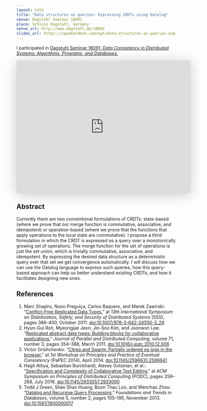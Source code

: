 ```yaml
---
layout: talk
title: "Data structures as queries: Expressing CRDTs using Datalog"
venue: Dagstuhl Seminar 18091
place: Schloss Dagstuhl, Germany
venue_url: http://www.dagstuhl.de/18091
slides_url: https://speakerdeck.com/ept/data-structures-as-queries-expressing-crdts-using-datalog
---
```


I participated in [Dagstuhl Seminar 18091:
*Data Consistency in Distributed Systems: Algorithms, Programs, and Databases.*](http://www.dagstuhl.de/18091)

<iframe class="speakerdeck-iframe" frameborder="0" src="https://speakerdeck.com/player/f45f22e4fb1d4726b408a516cb11f2a8" title="Data structures as queries: Expressing CRDTs using Datalog" allowfullscreen="true" mozallowfullscreen="true" webkitallowfullscreen="true" style="border: 0px; background: padding-box padding-box rgba(0, 0, 0, 0.1); margin: 0px; padding: 0px; border-radius: 6px; box-shadow: rgba(0, 0, 0, 0.2) 0px 5px 40px; width: 550px; height: 420px;" data-ratio="1.3333333333333333"></iframe>


Abstract
--------

Currently there are two conventional formulations of CRDTs: state-based (where we prove that our
merge function is commutative, associative, and idempotent) or operation-based (where we prove that
the functions that apply operations to the local state are commutative). I propose a third
formulation in which the CRDT is expressed as a query over a monotonically growing set of
operations. The merge function for the set of operations is just the set union, which is trivially
commutative, associative, and idempotent. By expressing the desired data structure as
a deterministic query over that set we get convergence automatically. I will discuss how we can use
the Datalog language to express such queries, how this query-based approach can help us better
understand existing CRDTs, and how it facilitates designing new ones.

References
----------

1. Marc Shapiro, Nuno Preguiça, Carlos Baquero, and Marek Zawirski:
   “[Conflict-Free Replicated Data Types](https://pages.lip6.fr/Marek.Zawirski/papers/RR-7687.pdf),”
   at *13th International Symposium on Stabilization, Safety, and Security of Distributed Systems*
   (SSS), pages 386–400, October 2011. [doi:10.1007/978-3-642-24550-3_29](http://dx.doi.org/10.1007/978-3-642-24550-3_29)
2. Hyun-Gul Roh, Myeongjae Jeon, Jin-Soo Kim, and Joonwon Lee:
   “[Replicated abstract data types: Building blocks for collaborative applications](http://csl.skku.edu/papers/jpdc11.pdf),”
   *Journal of Parallel and Distributed Computing*, volume 71, number 3, pages 354–368, March 2011.
   [doi:10.1016/j.jpdc.2010.12.006](http://dx.doi.org/10.1016/j.jpdc.2010.12.006)
3. Victor Grishchenko:
   “[Citrea and Swarm: Partially ordered op logs in the browser](http://www.ds.ewi.tudelft.nl/~victor/polo.pdf),”
   at *1st Workshop on Principles and Practice of Eventual Consistency* (PaPEC 2014), April 2014.
   [doi:10.1145/2596631.2596641](http://dx.doi.org/10.1145/2596631.2596641)
4. Hagit Attiya, Sebastian Burckhardt, Alexey Gotsman, et al.:
   “[Specification and Complexity of Collaborative Text Editing](https://www.microsoft.com/en-us/research/wp-content/uploads/2016/07/podc16-complete.pdf),”
   at *ACM Symposium on Principles of Distributed Computing* (PODC), pages 259–268, July 2016.
   [doi:10.1145/2933057.2933090](http://dx.doi.org/10.1145/2933057.2933090)
5. Todd J Green, Shan Shan Huang, Boon Thau Loo, and Wenchao Zhou:
   “[Datalog and Recursive Query Processing](http://blogs.evergreen.edu/sosw/files/2014/04/Green-Vol5-DBS-017.pdf),”
   *Foundations and Trends in Databases*, volume 5, number 2, pages 105–195, November 2013.
   [doi:10.1561/1900000017](http://dx.doi.org/10.1561/1900000017)
